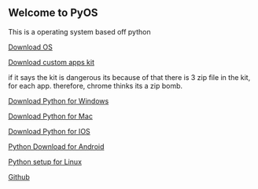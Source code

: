 ## Welcome to PyOS

This is a operating system based off python
  
[Download OS](https://github.com/PyOS-Inc/PyOS-Inc.github.io/files/5647876/pyos_release_1.zip)

[Download custom apps kit](https://github.com/PyOS-Inc/PyOS-Inc.github.io/files/5647878/custom.app.kits.zip)

if it says the kit is dangerous its because of that there is 3 zip file in the kit, for each app. therefore, chrome thinks its a zip bomb.

[Download Python for Windows](https://www.python.org/ftp/python/3.9.0/python-3.9.0-amd64.exe)

[Download Python for Mac](https://www.python.org/ftp/python/3.9.0/python-3.9.0-macosx10.9.pkg)

[Download Python for IOS](https://apps.apple.com/us/app/pythonista-3/id1085978097?ls=1)

[Python Download for Android](https://play.google.com/store/apps/details?id=ru.iiec.pydroid3&hl=en_US&gl=US)

[Python setup for Linux](https://docs.python.org/3/using/unix.html)

[Github](https://github.com/PyOS-Inc/PyOS-Inc.github.io/tree/main)

